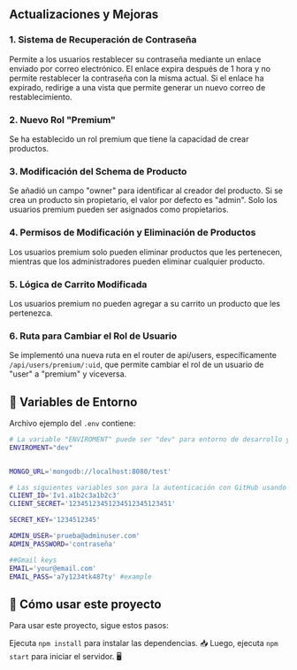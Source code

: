 ## Actualizaciones y Mejoras

### 1. Sistema de Recuperación de Contraseña
Permite a los usuarios restablecer su contraseña mediante un enlace enviado por correo electrónico. El enlace expira después de 1 hora y no permite restablecer la contraseña con la misma actual. Si el enlace ha expirado, redirige a una vista que permite generar un nuevo correo de restablecimiento.

### 2. Nuevo Rol "Premium"
Se ha establecido un rol premium que tiene la capacidad de crear productos.

### 3. Modificación del Schema de Producto
Se añadió un campo "owner" para identificar al creador del producto. Si se crea un producto sin propietario, el valor por defecto es "admin". Solo los usuarios premium pueden ser asignados como propietarios.

### 4. Permisos de Modificación y Eliminación de Productos
Los usuarios premium solo pueden eliminar productos que les pertenecen, mientras que los administradores pueden eliminar cualquier producto.

### 5. Lógica de Carrito Modificada
Los usuarios premium no pueden agregar a su carrito un producto que les pertenezca.

### 6. Ruta para Cambiar el Rol de Usuario
Se implementó una nueva ruta en el router de api/users, específicamente `/api/users/premium/:uid`, que permite cambiar el rol de un usuario de "user" a "premium" y viceversa.



## 📝 Variables de Entorno

Archivo ejemplo del `.env` contiene:

```bash
# La variable "ENVIROMENT" puede ser "dev" para entorno de desarrollo y "prod" para un ejemplo de produccion 
ENVIROMENT="dev"


MONGO_URL='mongodb://localhost:8080/test' 

# Las siguientes variables son para la autenticación con GitHub usando Passport
CLIENT_ID='Iv1.a1b2c3a1b2c3'
CLIENT_SECRET='12345123451234512345123451'

SECRET_KEY='1234512345'

ADMIN_USER='prueba@adminuser.com'
ADMIN_PASSWORD='contraseña'

##Gmail keys
EMAIL='your@email.com'
EMAIL_PASS='a7y1234tk487ty' #example 
```
## 🚀 Cómo usar este proyecto

Para usar este proyecto, sigue estos pasos:

Ejecuta `npm install` para instalar las dependencias. 📥
Luego, ejecuta `npm start` para iniciar el servidor. 🖥️
